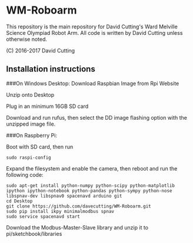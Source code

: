 # WM-Roboarm
This repository is the main repository for David Cutting's Ward Melville Science Olympiad Robot Arm. All code is written by David Cutting unless otherwise noted. 

(C) 2016-2017 David Cutting

## Installation instructions
###On Windows Desktop:
Download Raspbian Image from Rpi Website

Unzip onto Desktop

Plug in an minimum 16GB SD card

Download and run rufus, then select the DD image flashing option with the unzipped image file.

###On Raspberry Pi:

Boot with SD card, then run

```
sudo raspi-config
```

Expand the filesystem and enable the camera, then reboot and run the following code:

```
sudo apt-get install python-numpy python-scipy python-matplotlib ipython ipython-notebook python-pandas python-sympy python-nose libspnav-dev libspnav0 spacenavd arduino git
cd Desktop
git clone https://github.com/davecutting/WM-Roboarm.git
sudo pip install ikpy minimalmodbus spnav
sudo service spacenavd start
```

Download the Modbus-Master-Slave library and unzip it to pi/sketchbook/libraries

